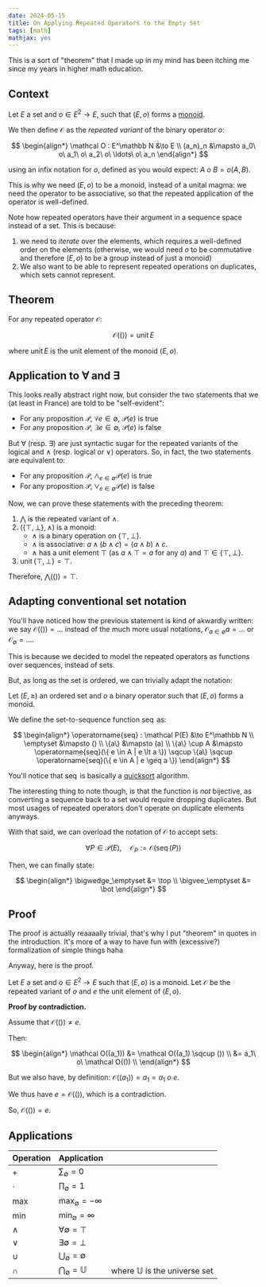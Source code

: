 ```yaml
---
date: 2024-05-15
title: On Applying Repeated Operators to the Empty Set
tags: [math]
mathjax: yes
---
```



This is a sort of "theorem" that I made up in my mind has been itching me since my years in higher math education.

## Context

Let $E$ a set and $o \in E^2 \to E$, such that $(E, o)$ forms a [monoid](https://en.wikipedia.org/wiki/Monoid). 

We then define $\mathcal O$ as the _repeated variant_ of the binary operator $o$:

$$
\begin{align*}
\mathcal O : E^\mathbb N &\to E \\
 (a_n)_n &\mapsto a_0\ o\ a_1\ o\ a_2\ o\ \ldots\ o\ a_n
\end{align*}
$$

using an infix notation for $o$, defined as you would expect: $A\ o\ B = o(A, B)$.


This is why we need $(E, o)$ to be a monoid, instead of a unital magma: we need the operator to be associative, so that the repeated application of the operator is well-defined.

Note how repeated operators have their argument in a sequence space instead of a set. This is because:

1. we need to _iterate_ over the elements, which requires a well-defined order on the elements (otherwise, we would need $o$ to be commutative and therefore $(E, o)$ to be a group instead of just a monoid)
1. We also want to be able to represent repeated operations on duplicates, which sets cannot represent.


## Theorem

For any repeated operator $\mathcal O$:

$$
\mathcal O(()) = \operatorname{unit} E
$$

where $\operatorname{unit} E$ is the unit element of the monoid $(E, o)$.

## Application to ∀ and ∃

This looks really abstract right now, but consider the two statements that we (at least in France) are told to be "self-evident":

- For any proposition $\mathcal P$, $\forall e \in \emptyset,\ \mathcal P(e)$ is true
- For any proposition $\mathcal P$, $\exists e \in \emptyset,\ \mathcal P(e)$ is false

But $\forall$ (resp. $\exists$) are just syntactic sugar for the repeated variants of the logical and $\land$ (resp. logical or $\lor$) operators. So, in fact, the two statements are equivalent to:

- For any proposition $\mathcal P$, $\bigwedge_{e \in \emptyset} \mathcal P(e)$ is true
- For any proposition $\mathcal P$, $\bigvee_{e \in \emptyset} \mathcal P(e)$ is false

Now, we can prove these statements with the preceding theorem:

1. $\bigwedge$ is the repeated variant of $\land$.
1. $(\{\top, \bot\}, \land)$ is a monoid:
    - $\land$ is a binary operation on $\{\top, \bot\}$.
    - $\land$ is associative: $a \land (b \land c) = (a \land b) \land c$.
    - $\land$ has a unit element $\top$ (as $a \land \top = a$ for any $a$) and $\top \in \{\top, \bot\}$.
1. $\operatorname{unit} \{\top, \bot\} = \top$.

Therefore, $\bigwedge(()) = \top$.

## Adapting conventional set notation

You'll have noticed how the previous statement is kind of akwardly written: we say $\mathcal O(()) = \ldots$ instead of the much more usual notations, $\mathcal O_{a \in \emptyset} a = \ldots$ or $\mathcal O_{\emptyset} = \ldots$.

This is because we decided to model the repeated operators as functions over sequences, instead of sets.

But, as long as the set is ordered, we can trivially adapt the notation:

Let $(E, \geq)$ an ordered set and $o$ a binary operator such that $(E, o)$ forms a monoid.

We define the set-to-sequence function $\operatorname{seq}$ as:

$$
\begin{align*}
\operatorname{seq} : \mathcal P(E) &\to E^\mathbb N \\
\emptyset &\mapsto () \\
\{a\} &\mapsto (a) \\
\{a\} \cup A &\mapsto \operatorname{seq}(\{ e \in A | e \lt a \}) \sqcup \{a\} \sqcup \operatorname{seq}(\{ e \in A | e \geq a \})
\end{align*}
$$

You'll notice that $\operatorname{seq}$ is basically a [quicksort](https://en.wikipedia.org/wiki/Quicksort) algorithm.

The interesting thing to note though, is that the function is _not_ bijective, as converting a sequence back to a set would require dropping duplicates. But most usages of repeated operators don't operate on duplicate elements anyways.

With that said, we can overload the notation of $\mathcal O$ to accept sets:

$$
\forall P \in \mathcal P(E), \quad \mathcal O_P := \mathcal O(\operatorname{seq}(P))
$$

Then, we can finally state:

$$
\begin{align*}
\bigwedge_\emptyset &= \top \\
\bigvee_\emptyset &= \bot
\end{align*}
$$

## Proof

The proof is actually reaaaally trivial, that's why I put "theorem" in quotes in the introduction. It's more of a way to have fun with (excessive?) formalization of simple things haha

Anyway, here is the proof.

Let $E$ a set and $o \in E^2 \to E$ such that $(E, o)$ is a monoid. Let $\mathcal O$ be the repeated variant of $o$ and $e$ the unit element of $(E, o)$.

**Proof by contradiction.**

Assume that $\mathcal O(()) \neq e$.

Then:

$$
\begin{align*}
    \mathcal O((a_1)) &= \mathcal O((a_1) \sqcup ()) \\
                      &= a_1\ o\ \mathcal O(()) \\
\end{align*}
$$

But we also have, by definition: $\mathcal O((a_1)) = a_1 = a_1\ o\ e$.

We thus have $e = \mathcal O(())$, which is a contradiction.

So, $\mathcal O(()) = e$.

## Applications

| Operation | Application |  |
| --------- | ------------------------------------------------------ |-- |
| $+$ | $\sum_\emptyset = 0$ | |
| $\cdot$ | $\prod_\emptyset = 1$ | |
| $\max$ | $\max_\emptyset = -\infty$ | |
| $\min$ | $\min_\emptyset = \infty$ | |
| $\land$ | $\forall \emptyset = \top$ | |
| $\lor$ | $\exists \emptyset = \bot$ | |
| $\cup$ | $\bigcup_\emptyset = \emptyset$ | |
| $\cap$ | $\bigcap_\emptyset = \mathbb U$ | where $\mathbb U$ is the universe set |
